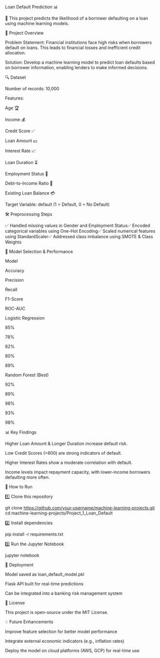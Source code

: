 Loan Default Prediction 📊

🚀 This project predicts the likelihood of a borrower defaulting on a loan using machine learning models.

📌 Project Overview

Problem Statement: Financial institutions face high risks when borrowers default on loans. This leads to financial losses and inefficient credit allocation.

Solution: Develop a machine learning model to predict loan defaults based on borrower information, enabling lenders to make informed decisions.

🔍 Dataset

Number of records: 10,000

Features:

Age 🏆

Income 💰

Credit Score ✅

Loan Amount 💵

Interest Rate 📈

Loan Duration ⏳

Employment Status 💼

Debt-to-Income Ratio 🔢

Existing Loan Balance 💳

Target Variable: default (1 = Default, 0 = No Default)

🛠️ Preprocessing Steps

✅ Handled missing values in Gender and Employment Status✅ Encoded categorical variables using One-Hot Encoding✅ Scaled numerical features using StandardScaler✅ Addressed class imbalance using SMOTE & Class Weights

🤖 Model Selection & Performance

Model

Accuracy

Precision

Recall

F1-Score

ROC-AUC

Logistic Regression 

85%

78%

82%

80%

89%

Random Forest (Best)

92%

89%

98%

93%

98%

📊 Key Findings

Higher Loan Amount & Longer Duration increase default risk.

Low Credit Scores (<600) are strong indicators of default.

Higher Interest Rates show a moderate correlation with default.

Income levels impact repayment capacity, with lower-income borrowers defaulting more often.

🔧 How to Run

1️⃣ Clone this repository

git clone https://github.com/your-username/machine-learning-projects.git
cd machine-learning-projects/Project_1_Loan_Default

2️⃣ Install dependencies

pip install -r requirements.txt

3️⃣ Run the Jupyter Notebook

jupyter notebook

🚀 Deployment

Model saved as loan_default_model.pkl

Flask API built for real-time predictions

Can be integrated into a banking risk management system

📄 License

This project is open-source under the MIT License.

💡 Future Enhancements

Improve feature selection for better model performance

Integrate external economic indicators (e.g., inflation rates)

Deploy the model on cloud platforms (AWS, GCP) for real-time use

